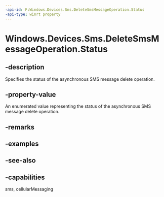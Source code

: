 ----api-id: P:Windows.Devices.Sms.DeleteSmsMessageOperation.Status
-api-type: winrt property
---<!-- Property syntaxpublic Windows.Foundation.AsyncStatus Status { get; }--># Windows.Devices.Sms.DeleteSmsMessageOperation.Status## -descriptionSpecifies the status of the asynchronous SMS message delete operation.## -property-valueAn enumerated value representing the status of the asynchronous SMS message delete operation.## -remarks## -examples## -see-also## -capabilitiessms, cellularMessaging
